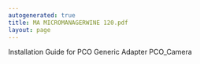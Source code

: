 ```yaml
---
autogenerated: true
title: MA MICROMANAGERWINE 120.pdf
layout: page
---
```


Installation Guide for PCO Generic Adapter PCO\_Camera

